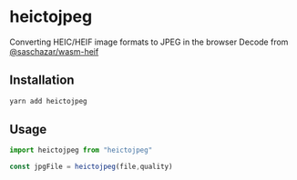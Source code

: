 # heictojpeg
Converting HEIC/HEIF image formats to JPEG in the browser
Decode from [@saschazar/wasm-heif](https://github.com/saschazar21/webassembly/tree/main/packages/heif) 

## Installation
```bash
yarn add heictojpeg
```
## Usage
```javascript
import heictojpeg from "heictojpeg" 

const jpgFile = heictojpeg(file,quality)
```
